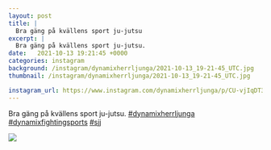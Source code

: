 ```yaml
---
layout: post
title: |
  Bra gäng på kvällens sport ju-jutsu
excerpt: |
  Bra gäng på kvällens sport ju-jutsu.   
date:   2021-10-13 19:21:45 +0000
categories: instagram
background: /instagram/dynamixherrljunga/2021-10-13_19-21-45_UTC.jpg
thumbnail: /instagram/dynamixherrljunga/2021-10-13_19-21-45_UTC.jpg

instagram_url: https://www.instagram.com/dynamixherrljunga/p/CU-vjIqDT3P
---
```

Bra gäng på kvällens sport ju-jutsu. [#dynamixherrljunga](https://www.instagram.com/explore/tags/dynamixherrljunga/) [#dynamixfightingsports](https://www.instagram.com/explore/tags/dynamixfightingsports/) [#sjj](https://www.instagram.com/explore/tags/sjj/)



<img src='{{ site.baseurl }}/instagram/dynamixherrljunga/2021-10-13_19-21-45_UTC.jpg' class='img-fluid' />
